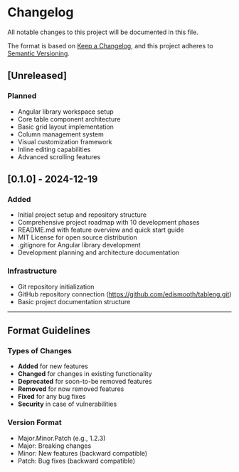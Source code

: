 # Changelog

All notable changes to this project will be documented in this file.

The format is based on [Keep a Changelog](https://keepachangelog.com/en/1.0.0/),
and this project adheres to [Semantic Versioning](https://semver.org/spec/v2.0.0.html).

## [Unreleased]

### Planned
- Angular library workspace setup
- Core table component architecture
- Basic grid layout implementation
- Column management system
- Visual customization framework
- Inline editing capabilities
- Advanced scrolling features

## [0.1.0] - 2024-12-19

### Added
- Initial project setup and repository structure
- Comprehensive project roadmap with 10 development phases
- README.md with feature overview and quick start guide
- MIT License for open source distribution
- .gitignore for Angular library development
- Development planning and architecture documentation

### Infrastructure
- Git repository initialization
- GitHub repository connection (https://github.com/edismooth/tableng.git)
- Basic project documentation structure

---

## Format Guidelines

### Types of Changes
- **Added** for new features
- **Changed** for changes in existing functionality
- **Deprecated** for soon-to-be removed features
- **Removed** for now removed features
- **Fixed** for any bug fixes
- **Security** in case of vulnerabilities

### Version Format
- Major.Minor.Patch (e.g., 1.2.3)
- Major: Breaking changes
- Minor: New features (backward compatible)
- Patch: Bug fixes (backward compatible) 
